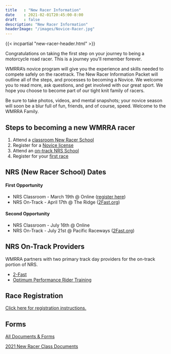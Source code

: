 ```yaml
---
title   : "New Racer Information"
date    : 2021-02-01T20:45:00-8:00
draft   : false
description: "New Racer Information"
headerImage: "/images/Novice-Racer.jpg"
---
```


{{< incpartial "new-racer-header.html" >}}

Congratulations on taking the first step on your journey to being a motorcycle
road racer. This is a journey you'll remember forever.

WMRRA’s novice program will give you the experience and skills needed to compete
safely on the racetrack. The New Racer Information Packet will outline all of
the steps, and processes to becoming a Novice. We welcome you to read more,
ask questions, and get involved with our great sport. We hope you choose to
become part of our tight knit family of racers.

Be sure to take photos, videos, and mental snapshots; your novice season
will soon be a blur full of fun, friends, and of course, speed.
Welcome to the WMRRA Family.



## Steps to becoming a new WMRRA racer

1. Attend a [classroom New Racer School](#nrs-new-racer-school-dates)
1. Register for a [Novice license](/race/register)
1. Attend an [on-track NRS School](#nrs-on-track-providers)
1. Register for your [first race](/race/register)

## NRS (New Racer School) Dates

#### First Opportunity
- NRS Classroom - March 19th @ Online ([register here](https://msreg.com/NRS-2022))
- NRS On-Track - April 17th @ The Ridge ([2Fast.org](https://2-fast.org/schedule))

#### Second Opportunity
- NRS Classroom - July 16th @ Online
- NRS On-Track - July 21st @ Pacific Raceways ([2Fast.org](https://2-fast.org/schedule))

## NRS On-Track Providers
WMRRA partners with two primary track day providers for the on-track portion of NRS.

- [2-Fast](https://2-fast.org/)
- [Optimum Performance Rider Training](https://optimum-performance.org/)

## Race Registration
[Click here for registration instructions.](/race/register)

## Forms
[All Documents & Forms](/resources/documents-and-forms)

[2021 New Racer Class Documents](https://drive.google.com/drive/folders/1Hs4HVXwj8818XKt0wttb_QKQtjhsuqvQ)
